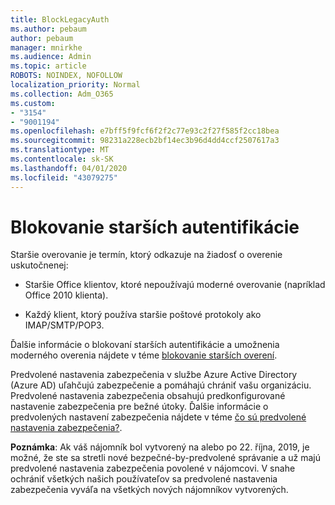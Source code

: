 ```yaml
---
title: BlockLegacyAuth
ms.author: pebaum
author: pebaum
manager: mnirkhe
ms.audience: Admin
ms.topic: article
ROBOTS: NOINDEX, NOFOLLOW
localization_priority: Normal
ms.collection: Adm_O365
ms.custom:
- "3154"
- "9001194"
ms.openlocfilehash: e7bff5f9fcf6f2f2c77e93c2f27f585f2cc18bea
ms.sourcegitcommit: 98231a228ecb2bf14ec3b96d4dd4ccf2507617a3
ms.translationtype: MT
ms.contentlocale: sk-SK
ms.lasthandoff: 04/01/2020
ms.locfileid: "43079275"
---
```

# <a name="blocking-legacy-authentication"></a>Blokovanie starších autentifikácie

Staršie overovanie je termín, ktorý odkazuje na žiadosť o overenie uskutočnenej:

- Staršie Office klientov, ktoré nepoužívajú moderné overovanie (napríklad Office 2010 klienta).

- Každý klient, ktorý používa staršie poštové protokoly ako IMAP/SMTP/POP3.

Ďalšie informácie o blokovaní starších autentifikácie a umožnenia moderného overenia nájdete v téme [blokovanie starších overení](https://docs.microsoft.com/azure/active-directory/conditional-access/concept-conditional-access-block-legacy-authentication).

Predvolené nastavenia zabezpečenia v službe Azure Active Directory (Azure AD) uľahčujú zabezpečenie a pomáhajú chrániť vašu organizáciu. Predvolené nastavenia zabezpečenia obsahujú predkonfigurované nastavenie zabezpečenia pre bežné útoky.
Ďalšie informácie o predvolených nastavení zabezpečenia nájdete v téme [čo sú predvolené nastavenia zabezpečenia?](https://docs.microsoft.com/azure/active-directory/fundamentals/concept-fundamentals-security-defaults). 

**Poznámka**: Ak váš nájomník bol vytvorený na alebo po 22. října, 2019, je možné, že ste sa stretli nové bezpečné-by-predvolené správanie a už majú predvolené nastavenia zabezpečenia povolené v nájomcovi.  V snahe ochrániť všetkých našich používateľov sa predvolené nastavenia zabezpečenia vyváľa na všetkých nových nájomníkov vytvorených.
